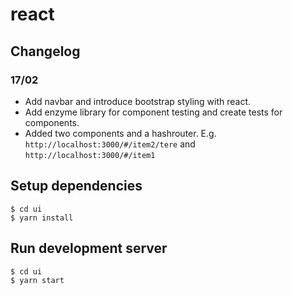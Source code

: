 # react

## Changelog

### 17/02
* Add navbar and introduce bootstrap styling with react.
* Add enzyme library for component testing and create tests for components.
* Added two components and a hashrouter. E.g. `http://localhost:3000/#/item2/tere` and `http://localhost:3000/#/item1`

## Setup dependencies
```
$ cd ui
$ yarn install
```

## Run development server
```
$ cd ui
$ yarn start
```
